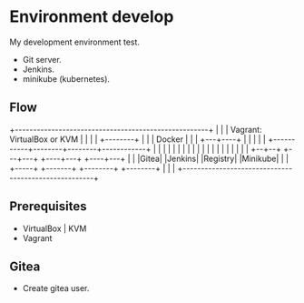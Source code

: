 # Environment develop

My development environment test.

- Git server.
- Jenkins.
- minikube (kubernetes).

## Flow

+-----------------------------------------------------+
|                                                     |
| Vagrant: VirtualBox or KVM                          |
|                                                     |
|                     +--------+                      |
|                     | Docker |                      |
|                     +---+----+                      |
|                         |                           |
|    +-----------+--------+--------+------------+     |
|    |           |                 |            |     |
|    |           |                 |            |     |
|    |           |                 |            |     |
| +--+--+    +---+---+        +----+---+   +----+---+ |
| |Gitea|    |Jenkins|        |Registry|   |Minikube| |
| +-----+    +-------+        +--------+   +--------+ |
|                                                     |
+-----------------------------------------------------+

## Prerequisites

- VirtualBox | KVM
- Vagrant

## Gitea

- Create gitea user.
